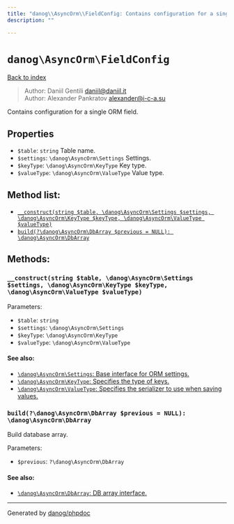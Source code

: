 ```yaml
---
title: "danog\\AsyncOrm\\FieldConfig: Contains configuration for a single ORM field."
description: ""

---
```

# `danog\AsyncOrm\FieldConfig`
[Back to index](../../index.md)

> Author: Daniil Gentili <daniil@daniil.it>  
> Author: Alexander Pankratov <alexander@i-c-a.su>  
  

Contains configuration for a single ORM field.  



## Properties
* `$table`: `string` Table name.
* `$settings`: `\danog\AsyncOrm\Settings` Settings.
* `$keyType`: `\danog\AsyncOrm\KeyType` Key type.
* `$valueType`: `\danog\AsyncOrm\ValueType` Value type.

## Method list:
* [`__construct(string $table, \danog\AsyncOrm\Settings $settings, \danog\AsyncOrm\KeyType $keyType, \danog\AsyncOrm\ValueType $valueType)`](#__construct-string-table-danog-asyncorm-settings-settings-danog-asyncorm-keytype-keytype-danog-asyncorm-valuetype-valuetype)
* [`build(?\danog\AsyncOrm\DbArray $previous = NULL): \danog\AsyncOrm\DbArray`](#build-danog-asyncorm-dbarray-previous-null-danog-asyncorm-dbarray)

## Methods:
### `__construct(string $table, \danog\AsyncOrm\Settings $settings, \danog\AsyncOrm\KeyType $keyType, \danog\AsyncOrm\ValueType $valueType)`




Parameters:

* `$table`: `string`   
* `$settings`: `\danog\AsyncOrm\Settings`   
* `$keyType`: `\danog\AsyncOrm\KeyType`   
* `$valueType`: `\danog\AsyncOrm\ValueType`   


#### See also: 
* [`\danog\AsyncOrm\Settings`: Base interface for ORM settings.](../../danog/AsyncOrm/Settings.md)
* [`\danog\AsyncOrm\KeyType`: Specifies the type of keys.](../../danog/AsyncOrm/KeyType.md)
* [`\danog\AsyncOrm\ValueType`: Specifies the serializer to use when saving values.](../../danog/AsyncOrm/ValueType.md)




### `build(?\danog\AsyncOrm\DbArray $previous = NULL): \danog\AsyncOrm\DbArray`

Build database array.


Parameters:

* `$previous`: `?\danog\AsyncOrm\DbArray`   


#### See also: 
* [`\danog\AsyncOrm\DbArray`: DB array interface.](../../danog/AsyncOrm/DbArray.md)




---
Generated by [danog/phpdoc](https://phpdoc.daniil.it)
